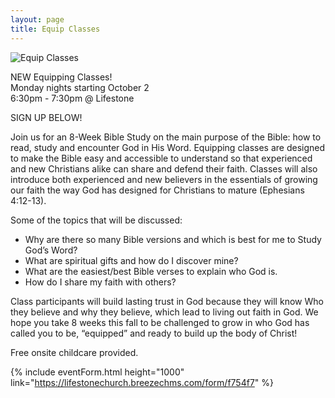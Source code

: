 ```yaml
---
layout: page
title: Equip Classes
---
```


<img src="{{ site.baseurl }}/assets/uploads/pages/equip.jpg" alt="Equip Classes" />

<p>
NEW Equipping Classes!<br/>
Monday nights starting October 2<br/>
6:30pm - 7:30pm @ Lifestone</p>

SIGN UP BELOW!

Join us for an 8-Week Bible Study on the main purpose of the Bible: how to read, study and encounter God in His Word.  Equipping classes are designed to make the Bible easy and accessible to understand so that experienced and new Christians alike can share and defend their faith. Classes will also introduce both experienced and new believers in the essentials of growing our faith the way God has designed for Christians to mature (Ephesians 4:12-13).

Some of the topics that will be discussed:

- Why are there so many Bible versions and which is best for me to Study God’s Word?
- What are spiritual gifts and how do I discover mine?
- What are the easiest/best Bible verses to explain who God is.
- How do I share my faith with others?

Class participants will build lasting trust in God because they will know Who they believe and why they believe, which lead to living out faith in God. We hope you take 8 weeks this fall to be challenged to grow in who God has called you to be, “equipped” and ready to build up the body of Christ!

Free onsite childcare provided.

{% include eventForm.html height="1000" link="https://lifestonechurch.breezechms.com/form/f754f7" %}
